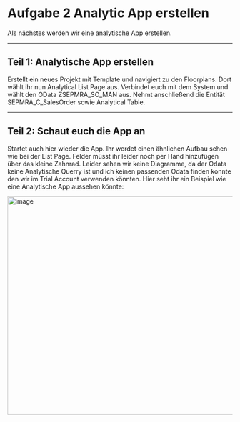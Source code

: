 # Aufgabe 2 Analytic App erstellen

Als nächstes werden wir eine analytische App erstellen.

---

## Teil 1: Analytische App erstellen

Erstellt ein neues Projekt mit Template und navigiert zu den Floorplans. Dort wählt ihr nun Analytical List Page aus. Verbindet euch mit dem System und wählt den OData ZSEPMRA_SO_MAN aus. 
Nehmt anschließend die Entität SEPMRA_C_SalesOrder sowie Analytical Table.

---

## Teil 2: Schaut euch die App an

Startet auch hier wieder die App. Ihr werdet einen ähnlichen Aufbau sehen wie bei der List Page. Felder müsst ihr leider noch per Hand hinzufügen über das kleine Zahnrad. Leider sehen wir keine Diagramme, da der Odata keine Analytische Querry ist und ich keinen passenden Odata finden konnte den wir im Trial Account verwenden könnten.
Hier seht ihr ein Beispiel wie eine Analytische App aussehen könnte:

<img width="1013" height="489" alt="image" src="https://github.com/user-attachments/assets/bbb971be-8176-4c49-a9cb-5955616088cc" />

